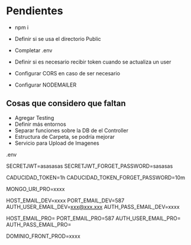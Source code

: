 # Pendientes

* npm i

* Definir si se usa el directorio Public
* Completar .env
* Definir si es necesario recibir token cuando se actualiza un user
* Configurar CORS en caso de ser necesario
* Configurar NODEMAILER

## Cosas que considero que faltan

* Agregar Testing
* Definir más entornos
* Separar funciones sobre la DB de el Controller
* Estructura de Carpeta, se podría mejorar
* Servicio para Upload  de Imagenes


.env

SECRETJWT=asasasas
SECRETJWT_FORGET_PASSWORD=sasasas

CADUCIDAD_TOKEN=1h
CADUCIDAD_TOKEN_FORGET_PASSWORD=10m

MONGO_URI_PRO=xxxx


HOST_EMAIL_DEV=xxxx
PORT_EMAIL_DEV=587
AUTH_USER_EMAIL_DEV=xxx@xxx.xxx
AUTH_PASS_EMAIL_DEV=xxxx


HOST_EMAIL_PRO=
PORT_EMAIL_PRO=587
AUTH_USER_EMAIL_PRO=
AUTH_PASS_EMAIL_PRO=


DOMINIO_FRONT_PROD=xxxx